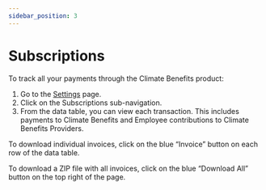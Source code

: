 ```yaml
---
sidebar_position: 3
---
```


# Subscriptions    

To track all your payments through the Climate Benefits product:   
1. Go to the [Settings](https://www.app.climatebenefits.com/employer/settings) page. 
2. Click on the Subscriptions sub-navigation. 
3. From the data table, you can view each transaction. This includes payments to Climate Benefits and Employee contributions to Climate Benefits Providers. 

To download individual invoices, click on the blue “Invoice” button on each row of the data table. 

To download a ZIP file with all invoices, click on the blue “Download All” button on the top right of the page. 
